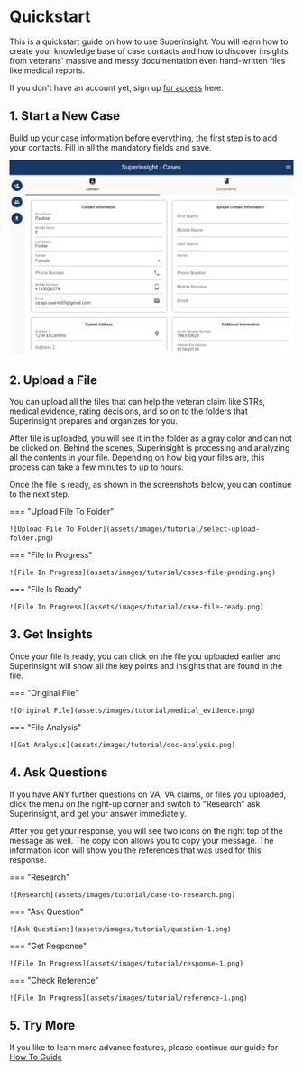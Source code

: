# Quickstart

This is a quickstart guide on how to use Superinsight.
You will learn how to create your knowledge base of case contacts and how to discover insights from veterans' massive and messy documentation even hand-written files like medical reports.

If you don't have an account yet, sign up [for access](https://app.superinsight.me) here.

## 1. Start a New Case

Build up your case information before everything, the first step is to add your contacts. Fill in all the mandatory fields and save.

![New Case](assets/images/tutorial/start-new-case-2.png)

## 2. Upload a File

You can upload all the files that can help the veteran claim like STRs, medical evidence, rating decisions, and so on to the folders that Superinsight prepares and organizes for you.

After file is uploaded, you will see it in the folder as a gray color and can not be clicked on. Behind the scenes, Superinsight is processing and analyzing all the contents in your file. Depending on how big your files are, this process can take a few minutes to up to hours.

Once the file is ready, as shown in the screenshots below, you can continue to the next step.

=== "Upload File To Folder"

    ![Upload File To Folder](assets/images/tutorial/select-upload-folder.png)

=== "File In Progress"

    ![File In Progress](assets/images/tutorial/cases-file-pending.png)

=== "File Is Ready"

    ![File In Progress](assets/images/tutorial/case-file-ready.png)

## 3. Get Insights

Once your file is ready, you can click on the file you uploaded earlier and Superinsight will show all the key points and insights that are found in the file.

=== "Original File"

    ![Original File](assets/images/tutorial/medical_evidence.png)

=== "File Analysis"

    ![Get Analysis](assets/images/tutorial/doc-analysis.png)

## 4. Ask Questions

If you have ANY further questions on VA, VA claims, or files you uploaded, click the menu on the right-up corner and switch to "Research" ask Superinsight, and get your answer immediately.

After you get your response, you will see two icons on the right top of the message as well. The copy icon allows you to copy your message.
The information icon will show you the references that was used for this response.

=== "Research"

    ![Research](assets/images/tutorial/case-to-research.png)

=== "Ask Question"

    ![Ask Questions](assets/images/tutorial/question-1.png)

=== "Get Response"

    ![File In Progress](assets/images/tutorial/response-1.png)

=== "Check Reference"

    ![File In Progress](assets/images/tutorial/reference-1.png)

## 5. Try More

If you like to learn more advance features, please continue our guide for [How To Guide](guide/index.md)
